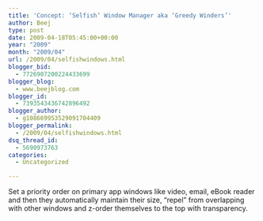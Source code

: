 ```yaml
---
title: 'Concept: ‘Selfish’ Window Manager aka ‘Greedy Winders’'
author: Beej
type: post
date: 2009-04-18T05:45:00+00:00
year: "2009"
month: "2009/04"
url: /2009/04/selfishwindows.html
blogger_bid:
  - 7726907200224433699
blogger_blog:
  - www.beejblog.com
blogger_id:
  - 7393543436742896492
blogger_author:
  - g108669953529091704409
blogger_permalink:
  - /2009/04/selfishwindows.html
dsq_thread_id:
  - 5690973763
categories:
  - Uncategorized

---
```

Set a priority order on primary app windows like video, email, eBook reader and then they automatically maintain their size, “repel” from overlapping with other windows and z-order themselves to the top with transparency.
